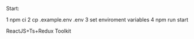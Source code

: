 Start:

1 npm ci
2 cp .example.env .env
3 set enviroment variables
4 npm run start

ReactJS+Ts+Redux Toolkit
